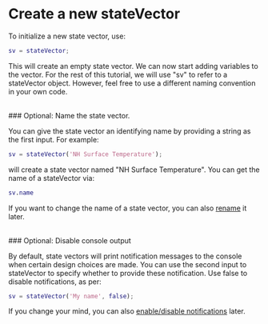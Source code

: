 # Create a new stateVector

To initialize a new state vector, use:
```matlab
sv = stateVector;
```

This will create an empty state vector. We can now start adding variables to the vector. For the rest of this tutorial, we will use "sv" to refer to a stateVector object. However, feel free to use a different naming convention in your own code.

<br>
### Optional: Name the state vector.

You can give the state vector an identifying name by providing a string as the first input. For example:
```matlab
sv = stateVector('NH Surface Temperature');
```
will create a state vector named "NH Surface Temperature". You can get the name of a stateVector via:
```matlab
sv.name
```
If you want to change the name of a state vector, you can also [rename](rename#rename-a-state-vector) it later.

<br>
### Optional: Disable console output

By default, state vectors will print notification messages to the console when certain design choices are made. You can use the second input to stateVector to specify whether to provide these notification. Use false to disable notifications, as per:
```matlab
sv = stateVector('My name', false);
```
If you change your mind, you can also [enable/disable notifications](notify-console) later.
